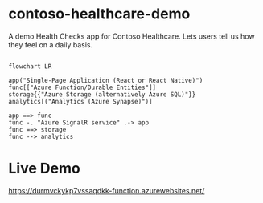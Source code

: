 # contoso-healthcare-demo

A demo Health Checks app for Contoso Healthcare. Lets users tell us how they feel on a daily basis.

```mermaid

flowchart LR

app("Single-Page Application (React or React Native)")
func[["Azure Function/Durable Entities"]]
storage{{"Azure Storage (alternatively Azure SQL)"}}
analytics[("Analytics (Azure Synapse)")]

app ==> func
func -. "Azure SignalR service" .-> app
func ==> storage
func --> analytics

```

# Live Demo

https://durmvckykp7vssaqdkk-function.azurewebsites.net/
